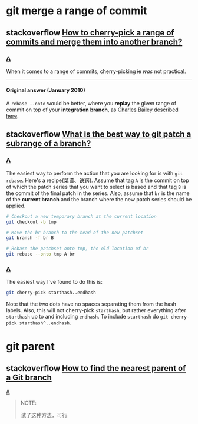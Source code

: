 # git merge a range of commit

## stackoverflow [How to cherry-pick a range of commits and merge them into another branch?](https://stackoverflow.com/questions/1994463/how-to-cherry-pick-a-range-of-commits-and-merge-them-into-another-branch)



### [A](https://stackoverflow.com/a/1994491)

When it comes to a range of commits, cherry-picking ~~is~~ *was* not practical.



---

#### Original answer (January 2010)

A `rebase --onto` would be better, where you **replay** the given range of commit on top of your **integration branch**, as [Charles Bailey described here](https://stackoverflow.com/questions/509859/what-is-the-best-way-to-git-patch-a-subrange-of-a-branch).



## stackoverflow [What is the best way to git patch a subrange of a branch?](https://stackoverflow.com/questions/509859/what-is-the-best-way-to-git-patch-a-subrange-of-a-branch)



### [A](https://stackoverflow.com/a/510453)

The easiest way to perform the action that you are looking for is with `git rebase`. Here's a recipe(菜谱、诀窍). Assume that tag `A` is the commit on top of which the patch series that you want to select is based and that tag `B` is the commit of the final patch in the series. Also, assume that `br` is the name of the **current branch** and the branch where the new patch series should be applied.

```sh
# Checkout a new temporary branch at the current location
git checkout -b tmp

# Move the br branch to the head of the new patchset
git branch -f br B

# Rebase the patchset onto tmp, the old location of br
git rebase --onto tmp A br
```



### [A](https://stackoverflow.com/a/8678190)

The easiest way I've found to do this is:

```sh
git cherry-pick starthash..endhash
```

Note that the two dots have no spaces separating them from the hash labels. Also, this will not cherry-pick `starthash`, but rather everything after `starthash` up to and including `endhash`. To include `starthash` do `git cherry-pick starthash^..endhash`.



# git parent



## stackoverflow [How to find the nearest parent of a Git branch](https://stackoverflow.com/questions/3161204/how-to-find-the-nearest-parent-of-a-git-branch)



[A](https://stackoverflow.com/a/52025740)

> NOTE:
>
> 试了这种方法，可行

